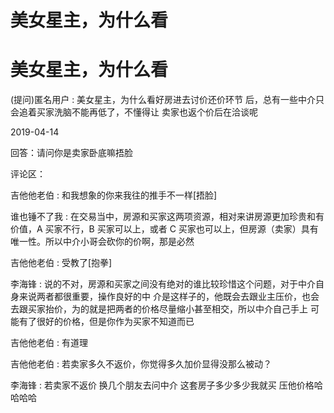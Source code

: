 # 美女星主，为什么看

# 美女星主，为什么看

(提问)匿名用户 : 美女星主，为什么看好房进去讨价还价环节 后，总有一些中介只会追着买家洗脑不能再低了，不懂得让 卖家也返个价后在洽谈呢

2019-04-14

回答：请问你是卖家卧底嘛捂脸

评论区：

吉他他老伯 : 和我想象的你来我往的推手不一样[捂脸]

谁也锤不了我 : 在交易当中，房源和买家这两项资源，相对来讲房源更加珍贵和有价值，A 买家不行，B 买家可以上，或者 C 买家也可以上，但房源（卖家）具有唯一性。所以中介小哥会砍你的价啊，那是必然

吉他他老伯 : 受教了[抱拳]

李海锋 : 说的不对，房源和买家之间没有绝对的谁比较珍惜这个问题，对于中介自身来说两者都很重要，操作良好的中 介是这样子的，他既会去跟业主压价，也会去跟买家抬价，为的就是把两者的价格尽量缩小甚至相交，所以中介自己手上 可能有了很好的价格，但是你作为买家不知道而已

吉他他老伯 : 有道理

吉他他老伯 : 若卖家多久不返价，你觉得多久加价显得没那么被动？

李海锋 : 若卖家不返价 换几个朋友去问中介 这套房子多少多少我就买 压他价格哈哈哈哈
